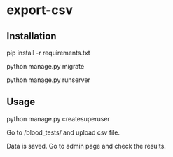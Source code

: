 # export-csv

Installation
--
pip install -r requirements.txt

python manage.py migrate

python manage.py runserver 

Usage
--
python manage.py createsuperuser

Go to /blood_tests/ and upload csv file.

Data is saved. Go to admin page and check the results.
